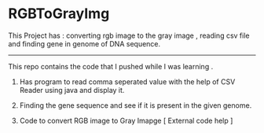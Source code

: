# RGBToGrayImg
This Project has  : converting rgb image to the gray image , reading csv file and finding gene in genome of DNA sequence.

-------------------------------------------------------------------------------------------------------------------------

This repo contains the code that I pushed while I was learning . 

1) Has program to read comma seperated value with the help of CSV Reader using java and display it. 

2) Finding the gene sequence and see if it is present in the given genome.

3) Code to convert RGB image to Gray Imapge [ External code help ] 
